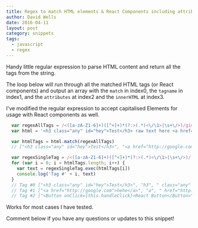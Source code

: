 ```yaml
---
title: Regex to match HTML elements & React Components including attributes
author: David Wells
date: 2016-04-11
layout: post
category: snippets
tags:
  - javascript
  - regex
---
```


Handy little regular expression to parse HTML content and return all the tags from the string.

The loop below will run through all the matched HTML tags (or React components) and output an array with the `match` in index0, the `tagname` in index1, and the `attributes` at index2 and the `innerHTML` at index3.

I've modified the regular expression to accept capitalised Elements for usage with React components as well.

```js
  var regexAllTags = /<([a-zA-Z1-6]+)([^<]+)*(?:>(.*)<\/\1>|\s+\/>)/gim
  var html = '<h3 class="any" id="hey">Test</h3> raw text here <a href="http://google.com">hehe</a><Button onClick={this.handleClick}>React Button</Button>'

  var htmlTags = html.match(regexAllTags)
  // ["<h3 class="any" id="hey">Test</h3>", "<a href="http://google.com">hehe</a>"]

  var regexSingleTag = /<([a-zA-Z1-6]+)([^<]+)*(?:>(.*)<\/\1>|\s+\/>)/
  for (var i = 0; i < htmlTags.length; i++) {
    var text = regexSingleTag.exec(htmlTags[i])
    console.log('Tag #' + i, text)
  }
  // Tag #0 ["<h3 class="any" id="hey">Test</h3>", "h3", " class="any" id="hey"", "Test", index: 0, input: "<h3 class="any" id="hey">Test</h3>"]
  // Tag #1 ["<a href="http://google.com">hehe</a>", "a", " href="http://google.com"", "hehe", index: 0, input: "<a href="http://google.com">hehe</a>"]
  // Tag #2 ["<Button onClick={this.handleClick}>React Button</Button>", "Button", " onClick={this.handleClick}", "React Button", index: 0, input: "<Button onClick={this.handleClick}>React Button</Button>"]

```

Works for most cases I have tested.

Comment below if you have any questions or updates to this snippet!
